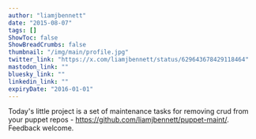 ```yaml
---
author: "liamjbennett"
date: "2015-08-07"
tags: []
ShowToc: false
ShowBreadCrumbs: false
thumbnail: "/img/main/profile.jpg"
twitter_link: "https://x.com/liamjbennett/status/629643678429118464"
mastodon_link: ""
bluesky_link: ""
linkedin_link: ""
expiryDate: "2016-01-01"
---
```


Today's little project is a set of maintenance tasks for removing crud from your puppet repos - https://github.com/liamjbennett/puppet-maint/.
Feedback welcome.

